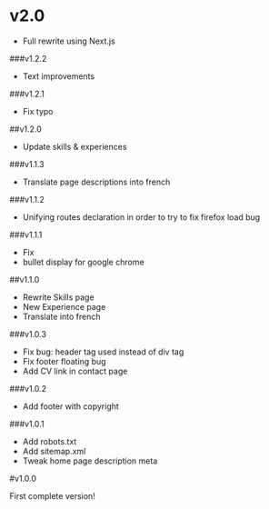 # v2.0

- Full rewrite using Next.js

###v1.2.2

- Text improvements

###v1.2.1

- Fix typo

##v1.2.0

- Update skills & experiences

###v1.1.3

 - Translate page descriptions into french

###v1.1.2

 - Unifying routes declaration in order to try to fix firefox load bug

###v1.1.1

 - Fix <li> bullet display for google chrome

##v1.1.0

 - Rewrite Skills page
 - New Experience page
 - Translate into french

###v1.0.3

 - Fix bug: header tag used instead of div tag
 - Fix footer floating bug
 - Add CV link in contact page

###v1.0.2

 - Add footer with copyright

###v1.0.1

 - Add robots.txt
 - Add sitemap.xml
 - Tweak home page description meta

#v1.0.0

First complete version!
